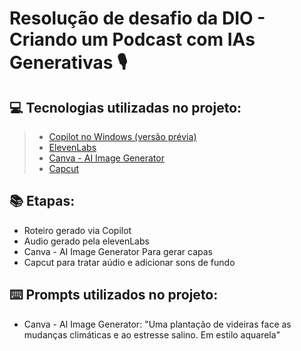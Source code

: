 # Resolução de desafio da DIO - Criando um Podcast com IAs Generativas 🎙️

💻 Tecnologias utilizadas no projeto:
------------------------------------
> - [Copilot no Windows (versão prévia)](https://support.microsoft.com/pt-br/windows/bem-vindo-ao-copilot-no-windows-675708af-8c16-4675-afeb-85a5a476ccb0)
> - [ElevenLabs](https://elevenlabs.io/)
> - [Canva - AI Image Generator](https://www.canva.com/ai-image-generator/)
> - [Capcut](https://www.capcut.com/pt-br/)

📚 Etapas:
------------------------------------
- Roteiro gerado via Copilot
- Audio gerado pela elevenLabs
- Canva - AI Image Generator Para gerar capas
- Capcut para tratar aúdio e adicionar sons de fundo

⌨️ **Prompts** utilizados no projeto:
------------------------------------
- Canva - AI Image Generator: "Uma plantação de videiras face as mudanças climáticas e ao estresse salino. Em estilo aquarela"
